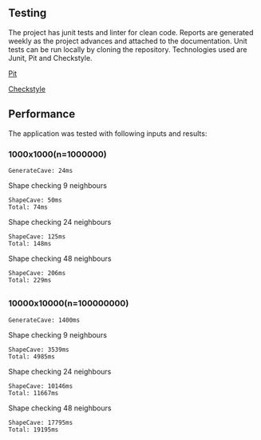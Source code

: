 ## Testing

The project has junit tests and linter for clean code. Reports are generated weekly as the project advances and attached to the documentation. Unit tests can be run locally by cloning the repository. Technologies used are Junit, Pit and Checkstyle.

[Pit](https://htmlpreview.github.io/?https://github.com/w4ldo/Cavenator/blob/master/Documentation/pit/index.html)

[Checkstyle](https://htmlpreview.github.io/?https://github.com/w4ldo/Cavenator/blob/master/Documentation/checkstyle.html)

## Performance

The application was tested with following inputs and results:

### 1000x1000(n=1000000)

    GenerateCave: 24ms

Shape checking 9 neighbours
   
    ShapeCave: 50ms
    Total: 74ms

Shape checking 24 neighbours

    ShapeCave: 125ms
    Total: 148ms

Shape checking 48 neighbours

    ShapeCave: 206ms
    Total: 229ms

##

### 10000x10000(n=100000000)

    GenerateCave: 1400ms
    
Shape checking 9 neighbours

    ShapeCave: 3539ms
    Total: 4985ms

Shape checking 24 neighbours

    ShapeCave: 10146ms
    Total: 11667ms

Shape checking 48 neighbours

    ShapeCave: 17795ms
    Total: 19195ms
